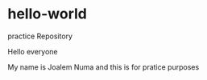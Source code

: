 # hello-world
practice Repository

Hello everyone

My name is Joalem Numa and this is for pratice purposes

